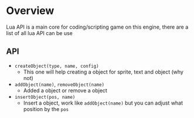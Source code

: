 # Overview
Lua API is a main core for coding/scripting game on this engine, there are a list of all lua API can be use

## API
- `createObject(type, name, config)`
    - This one will help creating a object for sprite, text and object (why not)
- `addObject(name)`, `removeObject(name)`
    - Added a object or remove a object
- `insertObject(pos, name)`
    - Insert a object, work like `addObject(name)` but you can adjust what position by the `pos`